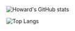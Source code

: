 ![Howard's GitHub stats](https://github-readme-stats.vercel.app/api?username=wangit124&show_icons=true&theme=radical&show=reviews,discussions_started,discussions_answered,prs_merged,prs_merged_percentage&rank_icon=github)

![Top Langs](https://github-readme-stats.vercel.app/api/top-langs/?username=wangit124&langs_count=20&size_weight=0&count_weight=1&hide=Jupyter%20Notebook,Ruby&hide_progress=true)
